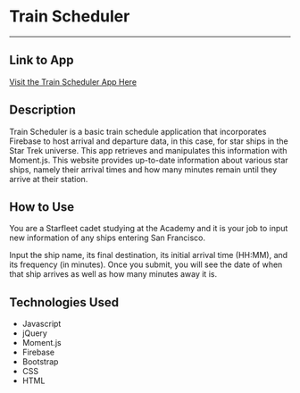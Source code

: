 # Train Scheduler
__________________

## Link to App
[Visit the Train Scheduler App Here](https://zuzanav.github.io/train-scheduler/)

## Description
Train Scheduler is a basic train schedule application that incorporates Firebase to host arrival and departure data, in this case, for star ships in the Star Trek universe. This app retrieves and manipulates this information with Moment.js. This website provides up-to-date information about various star ships, namely their arrival times and how many minutes remain until they arrive at their station.

## How to Use
You are a Starfleet cadet studying at the Academy and it is your job to input new information of any ships entering San Francisco. 

Input the ship name, its final destination, its initial arrival time (HH:MM), and its frequency (in minutes). Once you submit, you will see the date of when that ship arrives as well as how many minutes away it is. 


## Technologies Used
- Javascript
- jQuery
- Moment.js
- Firebase 
- Bootstrap
- CSS
- HTML
